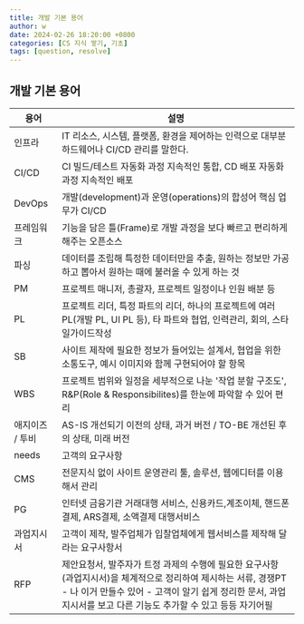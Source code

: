 ```yaml
---
title: 개발 기본 용어
author: w
date: 2024-02-26 18:20:00 +0800
categories: [CS 지식 쌓기, 기초]
tags: [question, resolve]
---
```


## 개발 기본 용어

| 용어                   | 설명                                                                                   |
|----------------------|--------------------------------------------------------------------------------------|
| 인프라                 | IT 리소스, 시스템, 플랫폼, 환경을 제어하는 인력으로 대부분 하드웨어나 CI/CD 관리를 말한다. |
| CI/CD                | CI 빌드/테스트 자동화 과정 지속적인 통합, CD 배포 자동화 과정 지속적인 배포                   |
| DevOps               | 개발(development)과 운영(operations)의 합성어 핵심 업무가 CI/CD                              |
| 프레임워크             | 기능을 담은 틀(Frame)로 개발 과정을 보다 빠르고 편리하게 해주는 오픈소스                         |
| 파싱                   | 데이터를 조립해 특정한 데이터만을 추출, 원하는 정보만 가공하고 뽑아서 원하는 때에 불러올 수 있게 하는 것  |
| PM                   | 프로젝트 매니저, 총괄자, 프로젝트 일정이나 인원 배분 등                                      |
| PL                   | 프로젝트 리더, 특정 파트의 리더, 하나의 프로젝트에 여러 PL(개발 PL, UI PL 등), 타 파트와 협업, 인력관리, 회의, 스타일가이드작성 |
| SB                   | 사이트 제작에 필요한 정보가 들어있는 설계서, 협업을 위한 소통도구, 예시 이미지와 함께 구현되어야 할 항목  |
| WBS                  | 프로젝트 범위와 일정을 세부적으로 나눈 '작업 분할 구조도', R&P(Role & Responsibilites)를 한눈에 파악할 수 있어 편리 |
| 애지이즈 / 투비           | AS-IS 개선되기 이전의 상태, 과거 버전 / TO-BE 개선된 후의 상태, 미래 버전                      |
| needs                | 고객의 요구사항                                                                           |
| CMS                  | 전문지식 없이 사이트 운영관리 툴, 솔루션, 웹에디터를 이용해서 관리                             |
| PG                   | 인터넷 금융기관 거래대행 서비스, 신용카드,계조이체, 핸드폰 결제, ARS결제, 소액결제 대행서비스          |
| 과업지시서               | 고객이 제작, 발주업체가 입찰업체에게 웹서비스를 제작해 달라는 요구사항서                           |
| RFP                  | 제안요청서, 발주자가 트정 과제의 수행에 필요한 요구사항(과업지시서)을 체계적으로 정리하여 제시하는 서류, 경쟁PT - 나 이거 만들수 있어 - 고객이 알기 쉽게 정리한 문서, 과업지시서를 보고 다른 기능도 추가할 수 있고 등등 자기어필 |
